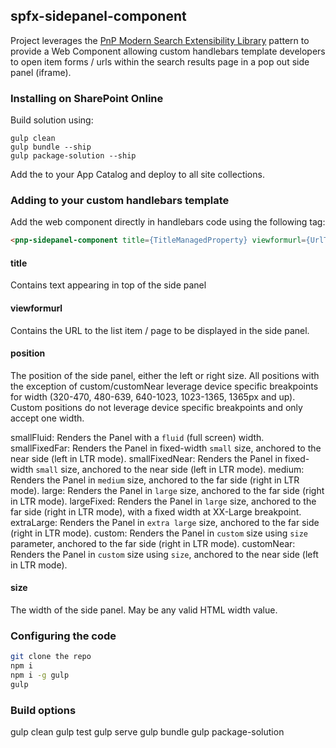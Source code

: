 ## spfx-sidepanel-component

Project leverages the [PnP Modern Search Extensibility Library](https://microsoft-search.github.io/pnp-modern-search/search-extensibility-library/getting-started/) pattern to provide a Web Component allowing custom handlebars template developers to open item forms / urls within the search results page in a pop out side panel (iframe).

### Installing on SharePoint Online

Build solution using: 

```
gulp clean
gulp bundle --ship
gulp package-solution --ship
```

Add the  to your App Catalog and deploy to all site collections.

### Adding to your custom handlebars template

Add the web component directly in handlebars code using the following tag:

```html
<pnp-sidepanel-component title={TitleManagedProperty} viewformurl={UrlToDisplayInPopOut} position="custom|customNear|extraLarge|large|largeFixed|medium|smallFixedFar|smallFixedNear|smallFluid" size="100px|10rem|40%|etc." ></pnp-sidepanel-component>
```

#### title
Contains text appearing in top of the side panel

#### viewformurl
Contains the URL to the list item / page to be displayed in the side panel. 

#### position
The position of the side panel, either the left or right size. All positions with the exception of custom/customNear leverage device specific breakpoints for width (320-470, 480-639, 640-1023, 1023-1365, 1365px and up). Custom positions do not leverage device specific breakpoints and only accept one width.

smallFluid: Renders the Panel with a `fluid` (full screen) width.
smallFixedFar: Renders the Panel in fixed-width `small` size, anchored to the near side (left in LTR mode).
smallFixedNear: Renders the Panel in fixed-width `small` size, anchored to the near side (left in LTR mode).
medium: Renders the Panel in `medium` size, anchored to the far side (right in LTR mode).
large: Renders the Panel in `large` size, anchored to the far side (right in LTR mode).
largeFixed: Renders the Panel in `large` size, anchored to the far side (right in LTR mode), with a fixed width at XX-Large breakpoint.
extraLarge: Renders the Panel in `extra large` size, anchored to the far side (right in LTR mode).
custom: Renders the Panel in `custom` size using `size` parameter, anchored to the far side (right in LTR mode).
customNear: Renders the Panel in `custom` size using `size`, anchored to the near side (left in LTR mode).

#### size
The width of the side panel. May be any valid HTML width value.

### Configuring the code

```bash
git clone the repo
npm i
npm i -g gulp
gulp
```

### Build options

gulp clean
gulp test
gulp serve
gulp bundle
gulp package-solution